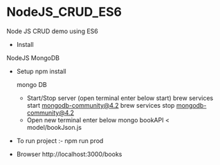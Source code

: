 # NodeJS_CRUD_ES6

Node JS CRUD demo using ES6

- Install

NodeJS
MongoDB

- Setup
  npm install

  mongo DB

  - Start/Stop server (open terminal enter below start)
    brew services start mongodb-community@4.2
    brew services stop mongodb-community@4.2
  - Open new terminal enter below
    mongo bookAPI < model/bookJson.js

- To run project :-
  npm run prod

- Browser
  http://localhost:3000/books
